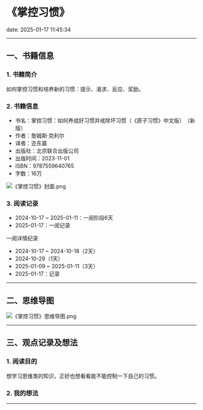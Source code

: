 # 《掌控习惯》
date: 2025-01-17 11:45:34

---

## 一、书籍信息

### 1. 书籍简介

如何掌控习惯和培养新的习惯：提示、渴求、反应、奖励。

### 2. 书籍信息

- 书名：掌控习惯：如何养成好习惯并戒除坏习惯（​《原子习惯》中文版）​（新版）
- 作者：詹姆斯·克利尔
- 译者：迩东晨
- 出版社：北京联合出版公司
- 出版时间：2023-11-01
- ISBN：9787559640765
- 字数：16万

![《掌控习惯》封面.png](https://s21.ax1x.com/2025/01/17/pEFLJEj.png)

### 3. 阅读记录

- 2024-10-17 ~ 2025-01-11：一阅阶段6天
- 2025-01-17：一阅记录

一阅详情纪录

- 2024-10-17 ~ 2024-10-18（2天）
- 2024-10-29（1天）
- 2025-01-09 ~ 2025-01-11（3天）
- 2025-01-17：记录

---

## 二、思维导图

![《掌控习惯》思维导图.png](https://s21.ax1x.com/2025/01/19/pEkr5cV.png)

---

## 三、观点记录及想法

### 1. 阅读目的

想学习思维类的知识，正好也想看看能不能控制一下自己的习惯。

### 2. 我的想法 


---

